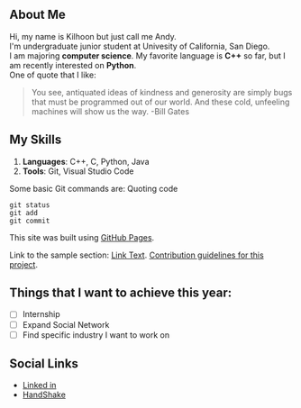## About Me
Hi, my name is Kilhoon but just call me Andy.\
I'm undergraduate junior student at Univesity of California, San Diego.\
I am majoring **computer science**.
My favorite language is **C++** so far, but I am recently interested on **Python**.\
One of quote that I like:
> You see, antiquated ideas of kindness and generosity are simply bugs that must be programmed out of our world. And these cold, unfeeling machines will show us the way.
> -Bill Gates

## My Skills
1. **Languages**: C++, C, Python, Java
2. **Tools**: Git, Visual Studio Code

Some basic Git commands are: Quoting code
```
git status
git add
git commit
```
This site was built using [GitHub Pages](https://pages.github.com/).

Link to the sample section: [Link Text](#kim-kilhoon-headings).
[Contribution guidelines for this project](image/Kilhoon.jpg).

## Things that I want to achieve this year:
- [ ] Internship
- [ ] Expand Social Network
- [ ] Find specific industry I want to work on
## Social Links
- [Linked in](https://www.linkedin.com/in/kilhoon-kim-24886a244/)
- [HandShake](https://ucsd.joinhandshake.com/profiles/6yrtq5)

